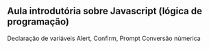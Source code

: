 ## Aula introdutória sobre Javascript (lógica de programação)

Declaração de variáveis 
Alert, Confirm, Prompt
Conversão númerica
